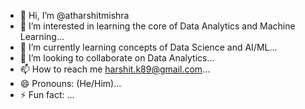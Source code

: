 - 👋 Hi, I’m @atharshitmishra
- 👀 I’m interested in learning the core of Data Analytics and Machine Learning...
- 🌱 I’m currently learning concepts of Data Science and AI/ML...
- 💞️ I’m looking to collaborate on Data Analytics...
- 📫 How to reach me harshit.k89@gmail.com...
- 😄 Pronouns: (He/Him)...
- ⚡ Fun fact: ...

<!---
atharshitmishra/atharshitmishra is a ✨ special ✨ repository because its `README.md` (this file) appears on your GitHub profile.
You can click the Preview link to take a look at your changes.
--->
